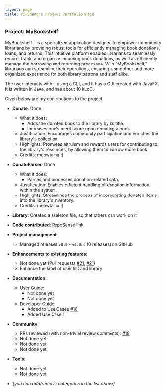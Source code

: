 ```yaml
---
layout: page
title: Yi-Sheng's Project Portfolio Page
---
```


### Project: MyBookshelf

MyBookshelf - is a specialized application designed to empower community librarians by providing robust tools for efficiently managing book donations, loans, and returns. This intuitive platform enables librarians to seamlessly record, track, and organize incoming book donations, as well as efficiently manage the borrowing and returning processes. With "MyBookshelf," librarians can streamline their operations, ensuring a smoother and more organized experience for both library patrons and staff alike.

The user interacts with it using a CLI, and it has a GUI created with JavaFX. It is written in Java, and has about 10 kLoC.

Given below are my contributions to the project.

* **Donate**: Done
    * What it does: 
      * Adds the donated book to the library by its title.
      * Increases one's merit score upon donating a book.
    * Justification: Encourages community participation and enriches the library's collection.
    * Highlights: Promotes altruism and rewards users for contributing to the library's resources, by allowing them to borrow more book
    * Credits: meowtama :)

* **DonateParser**: Done
  * What it does:
    * Parses and processes donation-related data.
  * Justification: Enables efficient handling of donation information within the system.
  * Highlights: Streamlines the process of incorporating donated items into the library's inventory.
  * Credits: meowtama :)

* **Library**: Created a skeleton file, so that others can work on it


* **Code contributed**: [RepoSense link]()

* **Project management**:
    * Managed releases `v0.0` - `v0.0rc` (0 releases) on GitHub

* **Enhancements to existing features**:
    * Not done yet (Pull requests [\#21](), [\#21]())
    * Enhance the label of user list and library

* **Documentation**:
    * User Guide:
        * Not done yet
        * Not done yet
    * Developer Guide:
        * Added to Use Cases [\#16]()
        * Added Use Case 1

* **Community**:
    * PRs reviewed (with non-trivial review comments): [\#18]()
    * Not done yet
    * Not done yet
    * Not done yet

* **Tools**:
    * Not done yet
    * Not done yet

* _{you can add/remove categories in the list above}_
